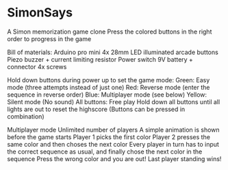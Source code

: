 # SimonSays
 A Simon memorization game clone
  Press the colored buttons in the right order to progress in the game
 
 Bill of materials:
   Arduino pro mini
   4x 28mm LED illuminated arcade buttons
   Piezo buzzer + current limiting resistor
   Power switch
   9V battery + connector
   4x screws
   
 Hold down buttons during power up to set the game mode:
   Green: Easy mode (three attempts instead of just one)
   Red: Reverse mode (enter the sequence in reverse order)
   Blue: Multiplayer mode (see below)
   Yellow: Silent mode (No sound)
   All buttons: Free play
   Hold down all buttons until all lights are out to reset the highscore
   (Buttons can be pressed in combination)
   
 Multiplayer mode
   Unlimited number of players
   A simple animation is shown before the game starts
   Player 1 picks the first color
   Player 2 presses the same color and then choses the next color
   Every player in turn has to input the correct sequence as usual, and finally chose the next color in the sequence
   Press the wrong color and you are out!
   Last player standing wins!